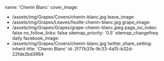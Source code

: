 name: 'Chenin Blanc'
cover_image:
  - /assets/img/Grapes/Covers/chenin-blanc.jpg
leave_image:
  - /assets/img/Grapes/Leaves/feuille-chenin-blanc.jpg
grape_image:
  - /assets/img/Grapes/Grapes/grape-chenin-blanc.jpeg
page_no_index: false
no_follow_links: false
sitemap_priority: '0.5'
sitemap_changefreq: daily
facebook_image:
  - /assets/img/Grapes/Covers/chenin-blanc.jpg
twitter_share_setting: inherit
title: 'Chenin Blanc'
id: 2f77b37e-9c33-4a15-b32d-22fde2bd3964
